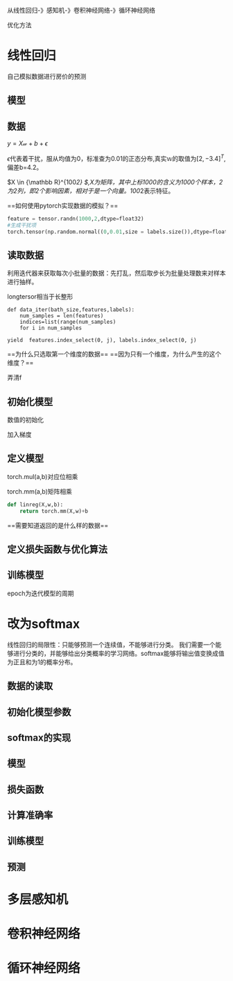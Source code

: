 从线性回归-》感知机-》卷积神经网络-》循环神经网络

优化方法

# 线性回归

自己模拟数据进行房价的预测

## 模型

## 数据

$y = X{\mathcal w}+b+ \epsilon$

$\epsilon$代表着干扰，服从均值为0，标准查为0.01的正态分布,真实${\mathbb w}$的取值为$[2,-3.4]^T$,偏差b=4.2。

$X \in {\mathbb R}^{100*2} $,X为矩阵，其中上标1000的含义为1000个样本，2为2列，即2个影响因素，相对于是一个向量。100*2表示特征。

 ==如何使用pytorch实现数据的模拟？==

```python
feature = tensor.randn(1000,2,dtype=float32) 
#生成干扰项
torch.tensor(np.random.normal((0,0.01,size = labels.size()),dtype=float32)
```

## 读取数据

利用迭代器来获取每次小批量的数据：先打乱，然后取步长为批量处理数来对样本进行抽样。

longtersor相当于长整形

```
def data_iter(bath_size,features,labels):
	num_samples = len(features)
	indices=list(range(num_samples)
	for i in num_samples
```

```
yield  features.index_select(0, j), labels.index_select(0, j)
```

==为什么只选取第一个维度的数据==
==因为只有一个维度，为什么产生的这个维度？==

弄清f

[动手实现]: https://tangshusen.me/Dive-into-DL-PyTorch/#/	"动手实现深度学习"

## 初始化模型

数值的初始化

加入梯度

## 定义模型

torch.mul(a,b)对应位相乘

torch.mm(a,b)矩阵相乘

```python
def linreg(X,w,b):
	return torch.mm(X,w)+b
```

==需要知道返回的是什么样的数据==

## 定义损失函数与优化算法



## 训练模型

epoch为迭代模型的周期

# 改为softmax

线性回归的局限性：只能够预测一个连续值，不能够进行分类。
我们需要一个能够进行分类的，并能够给出分类概率的学习网络。softmax能够将输出值变换成值为正且和为1的概率分布。

## 数据的读取

## 初始化模型参数

## softmax的实现

## 模型

## 损失函数

## 计算准确率

## 训练模型

## 预测

# 多层感知机

# 卷积神经网络

# 循环神经网络